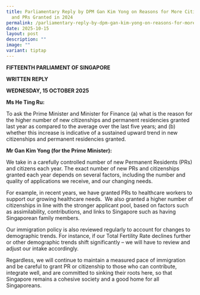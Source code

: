```yaml
---
title: Parliamentary Reply by DPM Gan Kim Yong on Reasons for More Citizenships
  and PRs Granted in 2024
permalink: /parliamentary-reply-by-dpm-gan-kim-yong-on-reasons-for-more-citizenships-and-prs-granted-in-2024/
date: 2025-10-15
layout: post
description: ""
image: ""
variant: tiptap
---
```

<p><strong>FIFTEENTH PARLIAMENT OF SINGAPORE</strong>
</p>
<p><strong>WRITTEN REPLY</strong>&nbsp;</p>
<p><strong>WEDNESDAY, 15 OCTOBER 2025</strong>
</p>
<p><strong>Ms He Ting Ru:</strong>
</p>
<p>To ask the Prime Minister and Minister for Finance (a) what is the reason
for the higher number of new citizenships and permanent residencies granted
last year as compared to the average over the last five years; and (b)
whether this increase is indicative of a sustained upward trend in new
citizenships and permanent residencies granted.</p>
<p><strong>Mr Gan Kim Yong (for the Prime Minister):</strong>
</p>
<p>We take in a carefully controlled number of new Permanent Residents (PRs)
and citizens each year. The exact number of new PRs and citizenships granted
each year depends on several factors, including the number and quality
of applications we receive, and our changing needs.</p>
<p>For example, in recent years, we have granted PRs to healthcare workers
to support our growing healthcare needs. &nbsp;We also granted a higher
number of citizenships in line with the stronger applicant pool, based
on factors such as assimilability, contributions, and links to Singapore
such as having Singaporean family members.&nbsp;</p>
<p>Our immigration policy is also reviewed regularly to account for changes
to demographic trends. For instance, if our Total Fertility Rate declines
further or other demographic trends shift significantly – we will have
to review and adjust our intake accordingly.</p>
<p>Regardless, we will continue to maintain a measured pace of immigration
and be careful to grant PR or citizenship to those who can contribute,
integrate well, and are committed to sinking their roots here, so that
Singapore remains a cohesive society and a good home for all Singaporeans.</p>